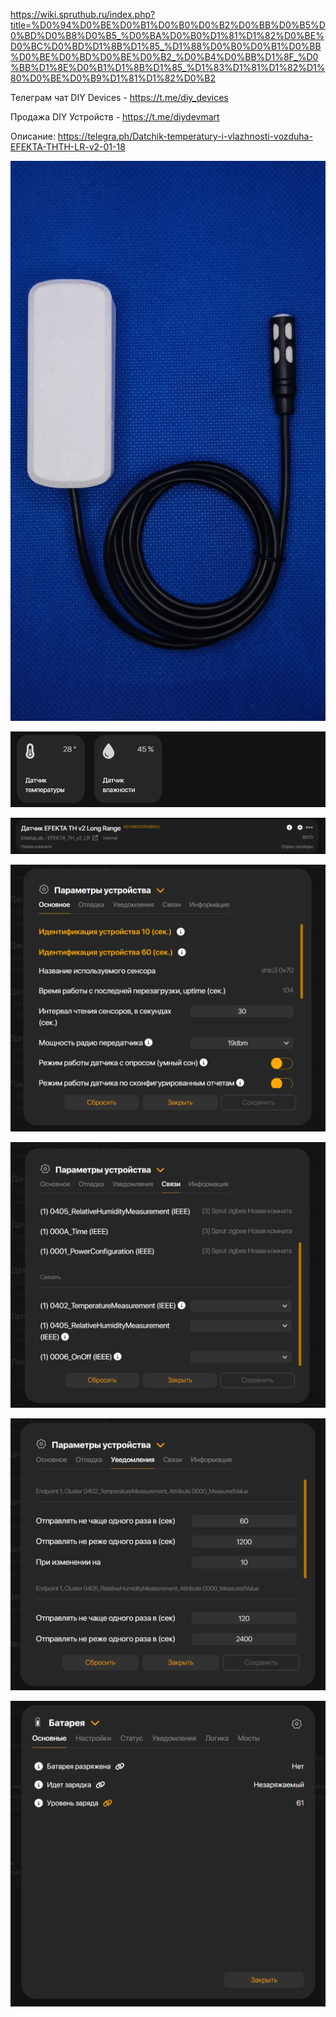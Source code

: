 https://wiki.spruthub.ru/index.php?title=%D0%94%D0%BE%D0%B1%D0%B0%D0%B2%D0%BB%D0%B5%D0%BD%D0%B8%D0%B5_%D0%BA%D0%B0%D1%81%D1%82%D0%BE%D0%BC%D0%BD%D1%8B%D1%85_%D1%88%D0%B0%D0%B1%D0%BB%D0%BE%D0%BD%D0%BE%D0%B2_%D0%B4%D0%BB%D1%8F_%D0%BB%D1%8E%D0%B1%D1%8B%D1%85_%D1%83%D1%81%D1%82%D1%80%D0%BE%D0%B9%D1%81%D1%82%D0%B2

Телеграм чат DIY Devices - https://t.me/diy_devices

Продажа DIY Устройств - https://t.me/diydevmart

Описание: https://telegra.ph/Datchik-temperatury-i-vlazhnosti-vozduha-EFEKTA-THTH-LR-v2-01-18

![EFEKTA TH v2 Temperature and humidity sensor](https://raw.githubusercontent.com/smartboxchannel/EFEKTA-TH-v2/main/Images/photo_2023-12-02_19-53-02.jpg) 

![EFEKTA TH v2 Temperature and humidity sensor](https://raw.githubusercontent.com/smartboxchannel/EFEKTA-TH-v2/main/Images/sh05.png) 

![EFEKTA TH v2 Temperature and humidity sensor](https://raw.githubusercontent.com/smartboxchannel/EFEKTA-TH-v2/main/Images/sh01.png) 

![EFEKTA TH v2 Temperature and humidity sensor](https://raw.githubusercontent.com/smartboxchannel/EFEKTA-TH-v2/main/Images/sh02.png) 

![EFEKTA TH v2 Temperature and humidity sensor](https://raw.githubusercontent.com/smartboxchannel/EFEKTA-TH-v2/main/Images/sh03.png) 

![EFEKTA TH v2 Temperature and humidity sensor](https://raw.githubusercontent.com/smartboxchannel/EFEKTA-TH-v2/main/Images/sh04.png) 

![EFEKTA TH v2 Temperature and humidity sensor](https://raw.githubusercontent.com/smartboxchannel/EFEKTA-TH-v2/main/Images/sh06.png) 
